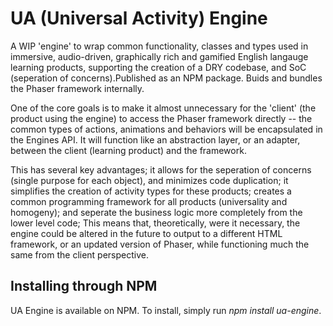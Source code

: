 # UA (Universal Activity) Engine

A WIP 'engine' to wrap common functionality, classes and types used in immersive, audio-driven, graphically rich and gamified English langauge learning products, supporting the creation of a DRY codebase, and SoC (seperation of concerns).Published as an NPM package. Buids and bundles the Phaser framework internally. 

One of the core goals is to make it almost unnecessary for the 'client' (the product using the engine) to access the Phaser framework directly -- the common types of actions, animations and behaviors will be encapsulated in the Engines API. It will function like an abstraction layer, or an adapter, between the client (learning product) and the framework. 

This has several key advantages; it allows for the seperation of concerns (single purpose for each object), and minimizes code duplication; it simplifies the creation of activity types for these products; creates a common programming framework for all products (universality and homogeny); and seperate the business logic more completely from the lower level code; This means that, theoretically, were it necessary, the engine could be altered in the future to output to a different HTML framework, or an updated version of Phaser, while functioning much the same from the client perspective.

## Installing through NPM
UA Engine is available on NPM. To install, simply run *npm install ua-engine*. 